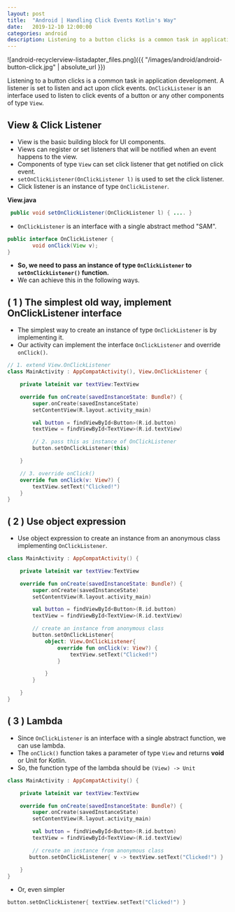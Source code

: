```yaml
---
layout: post
title:  "Android | Handling Click Events Kotlin's Way"
date:   2019-12-10 12:00:00
categories: android
description: Listening to a button clicks is a common task in application development. A listener is set to listen and act upon click events. OnClickListener is an interface used to listen to click events of a button or any other components of type View.
---
```


![android-recyclerview-listadapter_files.png]({{ "/images/android/android-button-click.jpg" 
| absolute_url }})

Listening to a button clicks is a common task in application development. A listener is set to listen and act upon click events. `OnClickListener` is an interface used to listen to click events of a button or any other components of type `View`.

## View & Click Listener

- View is the basic building block for UI components. 
- Views can register or set listeners that will be notified when an event happens to the view.
- Components of type `View` can set click listener that get notified on click event.
- `setOnClickListener(OnClickListener l)` is used to set the click listener.
- Click listener is an instance of type `OnClickListener`.

**View.java**
```java
 public void setOnClickListener(OnClickListener l) { .... }
```

- `OnClickListener` is an interface with a single abstract method "SAM".

```java
public interface OnClickListener {
        void onClick(View v);
}
```

- **So, we need to pass an instance of type `OnClickListener` to `setOnClickListener()` function.**
- We can achieve this in the following ways.

## ( 1 ) The simplest old way, implement OnClickListener interface

- The simplest way to create an instance of type `OnClickListener` is by implementing it.
- Our activity can implement the interface `OnClickListener` and override `onClick()`.

```kotlin
// 1. extend View.OnClickListener
class MainActivity : AppCompatActivity(), View.OnClickListener {

    private lateinit var textView:TextView

    override fun onCreate(savedInstanceState: Bundle?) {
        super.onCreate(savedInstanceState)
        setContentView(R.layout.activity_main)

        val button = findViewById<Button>(R.id.button)
        textView = findViewById<TextView>(R.id.textView)

        // 2. pass this as instance of OnClickListener
        button.setOnClickListener(this)

    }

    // 3. override onClick()
    override fun onClick(v: View?) {
        textView.setText("Clicked!")
    }
}
```

## ( 2 ) Use object expression 

- Use object expression to create an instance from an anonymous class implementing `OnClickListener`.

```kotlin
class MainActivity : AppCompatActivity() {

    private lateinit var textView:TextView

    override fun onCreate(savedInstanceState: Bundle?) {
        super.onCreate(savedInstanceState)
        setContentView(R.layout.activity_main)

        val button = findViewById<Button>(R.id.button)
        textView = findViewById<TextView>(R.id.textView)

        // create an instance from anonymous class
        button.setOnClickListener{
            object: View.OnClickListener{
                override fun onClick(v: View?) {
                    textView.setText("Clicked!")
                }

            }
        }

    }
}
```

## ( 3 ) Lambda 

- Since `OnClickListener` is an interface with a single abstract function, we can use lambda.
- The `onClick()` function takes a parameter of type `View` and returns **void** or Unit for Kotlin.
- So, the function type of the lambda should be `(View) -> Unit`

```kotlin
class MainActivity : AppCompatActivity() {

    private lateinit var textView:TextView

    override fun onCreate(savedInstanceState: Bundle?) {
        super.onCreate(savedInstanceState)
        setContentView(R.layout.activity_main)

        val button = findViewById<Button>(R.id.button)
        textView = findViewById<TextView>(R.id.textView)

        // create an instance from anonymous class
       button.setOnClickListener{ v -> textView.setText("Clicked!") }

    }
}
```

- Or, even simpler
```kotlin
button.setOnClickListener{ textView.setText("Clicked!") }
```
